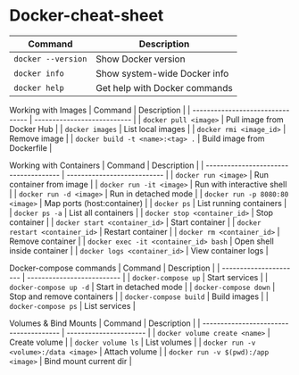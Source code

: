 # Docker-cheat-sheet
| Command            | Description                   |
| ------------------ | ----------------------------- |
| `docker --version` | Show Docker version           |
| `docker info`      | Show system-wide Docker info  |
| `docker help`      | Get help with Docker commands |

Working with Images
| Command                          | Description                 |
| -------------------------------- | --------------------------- |
| `docker pull <image>`            | Pull image from Docker Hub  |
| `docker images`                  | List local images           |
| `docker rmi <image_id>`          | Remove image                |
| `docker build -t <name>:<tag> .` | Build image from Dockerfile |

Working with Containers
| Command                               | Description                 |
| ------------------------------------- | --------------------------- |
| `docker run <image>`                  | Run container from image    |
| `docker run -it <image>`              | Run with interactive shell  |
| `docker run -d <image>`               | Run in detached mode        |
| `docker run -p 8080:80 <image>`       | Map ports (host\:container) |
| `docker ps`                           | List running containers     |
| `docker ps -a`                        | List all containers         |
| `docker stop <container_id>`          | Stop container              |
| `docker start <container_id>`         | Start container             |
| `docker restart <container_id>`       | Restart container           |
| `docker rm <container_id>`            | Remove container            |
| `docker exec -it <container_id> bash` | Open shell inside container |
| `docker logs <container_id>`          | View container logs         |

Docker-compose commands
| Command                | Description                |
| ---------------------- | -------------------------- |
| `docker-compose up`    | Start services             |
| `docker-compose up -d` | Start in detached mode     |
| `docker-compose down`  | Stop and remove containers |
| `docker-compose build` | Build images               |
| `docker-compose ps`    | List services              |

Volumes & Bind Mounts
| Command                                | Description            |
| -------------------------------------- | ---------------------- |
| `docker volume create <name>`          | Create volume          |
| `docker volume ls`                     | List volumes           |
| `docker run -v <volume>:/data <image>` | Attach volume          |
| `docker run -v $(pwd):/app <image>`    | Bind mount current dir |



